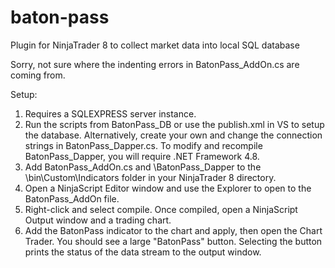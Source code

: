 # baton-pass
 Plugin for NinjaTrader 8 to collect market data into local SQL database
 
 Sorry, not sure where the indenting errors in BatonPass_AddOn.cs are coming from. 

Setup:
1. Requires a SQLEXPRESS server instance. 
2. Run the scripts from BatonPass_DB or use the publish.xml in VS to setup the database. 
Alternatively, create your own and change the connection strings in BatonPass_Dapper.cs.
To modify and recompile BatonPass_Dapper, you will require .NET Framework 4.8.
4. Add BatonPass_AddOn.cs and \BatonPass_Dapper to the \bin\Custom\Indicators folder in your NinjaTrader 8 directory. 
5. Open a NinjaScript Editor window and use the Explorer to open to the BatonPass_AddOn file.
6. Right-click and select compile. Once compiled, open a NinjaScript Output window and a trading chart. 
7. Add the BatonPass indicator to the chart and apply, then open the Chart Trader. You should see a large "BatonPass" button. 
Selecting the button prints the status of the data stream to the output window. 
